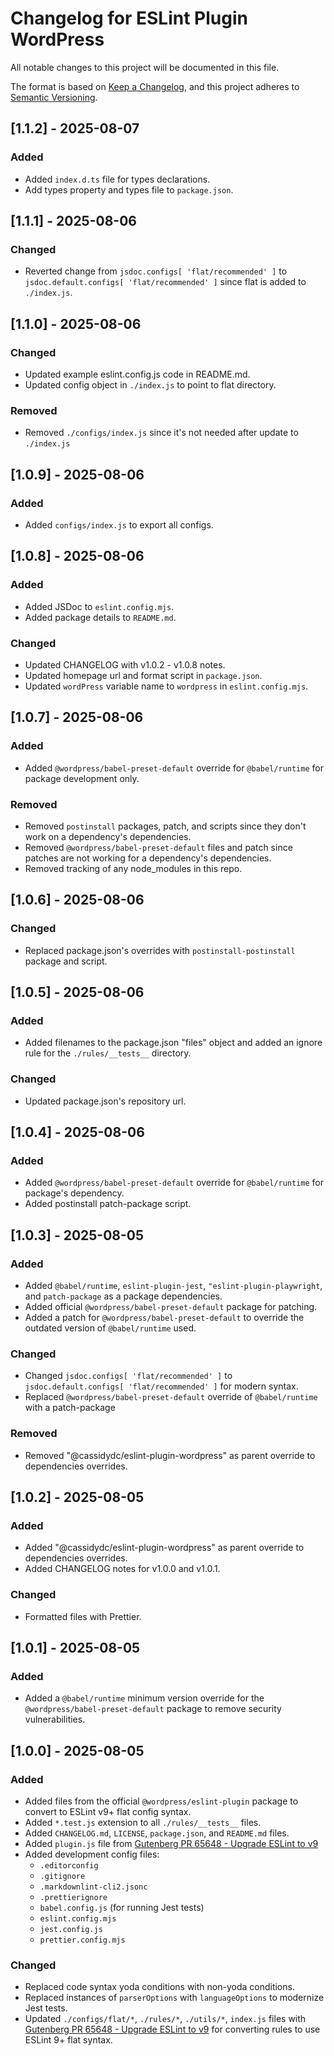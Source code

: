 # Changelog for ESLint Plugin WordPress

All notable changes to this project will be documented in this file.

The format is based on [Keep a Changelog](https://keepachangelog.com/en/1.1.0/),
and this project adheres to [Semantic Versioning](https://semver.org/spec/v2.0.0.html).

## [1.1.2] - 2025-08-07

### Added

-   Added `index.d.ts` file for types declarations.
-   Add types property and types file to `package.json`.

## [1.1.1] - 2025-08-06

### Changed

-   Reverted change from `jsdoc.configs[ 'flat/recommended' ]` to `jsdoc.default.configs[ 'flat/recommended' ]` since flat is added to `./index.js`.

## [1.1.0] - 2025-08-06

### Changed

-   Updated example eslint.config.js code in README.md.
-   Updated config object in `./index.js` to point to flat directory.

### Removed

-   Removed `./configs/index.js` since it's not needed after update to `./index.js`

## [1.0.9] - 2025-08-06

### Added

-   Added `configs/index.js` to export all configs.

## [1.0.8] - 2025-08-06

### Added

-   Added JSDoc to `eslint.config.mjs`.
-   Added package details to `README.md`.

### Changed

-   Updated CHANGELOG with v1.0.2 - v1.0.8 notes.
-   Updated homepage url and format script in `package.json`.
-   Updated `wordPress` variable name to `wordpress` in `eslint.config.mjs`.

## [1.0.7] - 2025-08-06

### Added

-   Added `@wordpress/babel-preset-default` override for `@babel/runtime` for package development only.

### Removed

-   Removed `postinstall` packages, patch, and scripts since they don't work on a dependency's dependencies.
-   Removed `@wordpress/babel-preset-default` files and patch since patches are not working for a dependency's dependencies.
-   Removed tracking of any node_modules in this repo.

## [1.0.6] - 2025-08-06

### Changed

-   Replaced package.json's overrides with `postinstall-postinstall` package and script.

## [1.0.5] - 2025-08-06

### Added

-   Added filenames to the package.json "files" object and added an ignore rule for the `./rules/__tests__` directory.

### Changed

-   Updated package.json's repository url.

## [1.0.4] - 2025-08-06

### Added

-   Added `@wordpress/babel-preset-default` override for `@babel/runtime` for package's dependency.
-   Added postinstall patch-package script.

## [1.0.3] - 2025-08-05

### Added

-   Added `@babel/runtime`, `eslint-plugin-jest`, `"eslint-plugin-playwright`, and `patch-package` as a package dependencies.
-   Added official `@wordpress/babel-preset-default` package for patching.
-   Added a patch for `@wordpress/babel-preset-default` to override the outdated version of `@babel/runtime` used.

### Changed

-   Changed `jsdoc.configs[ 'flat/recommended' ]` to `jsdoc.default.configs[ 'flat/recommended' ]` for modern syntax.
-   Replaced `@wordpress/babel-preset-default` override of `@babel/runtime` with a patch-package

### Removed

-   Removed "@cassidydc/eslint-plugin-wordpress" as parent override to dependencies overrides.

## [1.0.2] - 2025-08-05

### Added

-   Added "@cassidydc/eslint-plugin-wordpress" as parent override to dependencies overrides.
-   Added CHANGELOG notes for v1.0.0 and v1.0.1.

### Changed

-   Formatted files with Prettier.

## [1.0.1] - 2025-08-05

### Added

-   Added a `@babel/runtime` minimum version override for the `@wordpress/babel-preset-default` package to remove security vulnerabilities.

## [1.0.0] - 2025-08-05

### Added

-   Added files from the official `@wordpress/eslint-plugin` package to convert to ESLint v9+ flat config syntax.
-   Added `*.test.js` extension to all `./rules/__tests__` files.
-   Added `CHANGELOG.md`, `LICENSE`, `package.json`, and `README.md` files.
-   Added `plugin.js` file from [Gutenberg PR 65648 - Upgrade ESLint to v9](https://github.com/WordPress/gutenberg/pull/65648)
-   Added development config files:
    -   `.editorconfig`
    -   `.gitignore`
    -   `.markdownlint-cli2.jsonc`
    -   `.prettierignore`
    -   `babel.config.js` (for running Jest tests)
    -   `eslint.config.mjs`
    -   `jest.config.js`
    -   `prettier.config.mjs`

### Changed

-   Replaced code syntax yoda conditions with non-yoda conditions.
-   Replaced instances of `parserOptions` with `languageOptions` to modernize Jest tests.
-   Updated `./configs/flat/*`, `./rules/*`, `./utils/*`, `index.js` files with [Gutenberg PR 65648 - Upgrade ESLint to v9](https://github.com/WordPress/gutenberg/pull/65648) for converting rules to use ESLint 9+ flat syntax.
